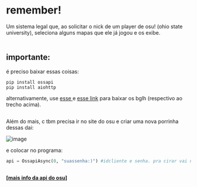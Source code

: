 # remember!

Um sistema legal que, ao solicitar o nick de um player de osu! (ohio state university), seleciona alguns mapas que ele já jogou e os exibe.<br><br>

## importante:


é preciso baixar essas coisas:
```
pip install ossapi
pip install aiohttp
```
alternativamente, use [esse ](https://pypi.org/project/ossapi/#files) e [esse link](https://pypi.org/project/aiohttp/#files) para baixar os bglh (respectivo ao trecho acima).
<h2></h2>


Além do mais, c tbm precisa ir no site do osu e criar uma nova porrinha dessas dai:

![image](https://github.com/user-attachments/assets/107e8d04-ba24-42d7-9d51-c36b83019db1)

e colocar no programa:

```python
api = OssapiAsync(0, "suassenha:)") #idcliente e senha. pra cirar vai no site do osu configuracoes da conta (leia docs)
```

<h2></h2>

#### [[mais info da api do osu]](https://github.com/tybug/ossapi)

